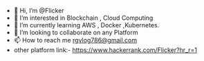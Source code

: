 - 👋 Hi, I’m @Flicker
- 👀 I’m interested in Blockchain , Cloud Computing
- 🌱 I’m currently learning AWS , Docker ,Kubernetes.
- 💞️ I’m looking to collaborate on any Platform
- 📫 How to reach me rgvlog786@gmail.com
- other platform link:- https://www.hackerrank.com/Flicker?hr_r=1
<!---
Flicker786/Flicker786 is a ✨ special ✨ repository because its `README.md` (this file) appears on your GitHub profile.
You can click the Preview link to take a look at your changes.
--->

